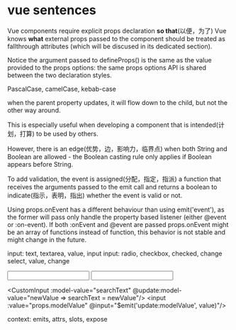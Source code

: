 # vue sentences

Vue components require explicit props declaration **so that**(以便，为了) Vue knows **what** external props passed to the component should be treated as fallthrough attributes (which will be discused in its dedicated section).

Notice the argument passed to defineProps() is the same as the value provided to the props options: the same props options API is shared between the two declaration styles.

PascalCase, camelCase, kebab-case

when the parent property updates, it will flow down to the child, but not the other way around.

This is especially useful when developing a component that is intended(计划，打算) to be used by others.

However, there is an edge(优势，边，影响力，临界点) when both String and Boolean are allowed - the Boolean casting rule only applies if Boolean appears before String.

To add validation, the event is assigned(分配，指定，指派) a function that receives the arguments passed to the emit call and returns a boolean to indicate(指示，表明，指出) whether the event is valid or not.

Using props.onEvent has a different behaviour than using emit('event'), as the former will pass only handle the property based listener (either @event or :on-event). If both :onEvent and @event are passed props.onEvent might be an array of functions instead of function, this behavior is not stable and might change in the future.




input: text, textarea, value, input
input: radio, checkbox, checked, change
select, value, change

<input v-model="searchText"/>
<input :value="searchText" @input="searchText = $event.target.value"/>

<CustomInput :model-value="searchText" @update:model-value="newValue => searchText = newValue"/>
<input :value="props.modelValue" @input="$emit('update:modelValue', value)"/>

context: emits, attrs, slots, expose